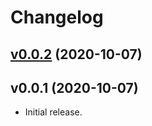 # Changelog

## [v0.0.2](https://github.com/astj/sandbox-github-actions/compare/v0.0.1...v0.0.2) (2020-10-07)


## v0.0.1 (2020-10-07)

* Initial release.
